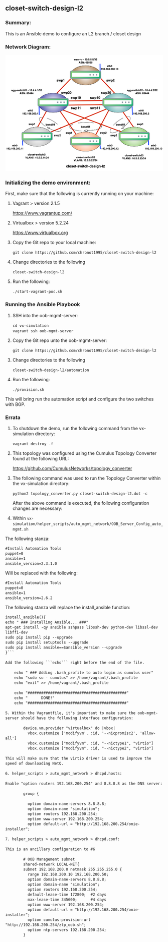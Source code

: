 ## closet-switch-design-l2

### Summary:

This is an Ansible demo to configure an L2 branch / closet design

### Network Diagram:

![Network Diagram](https://github.com/chronot1995/closet-switch-design-l2/blob/master/documentation/closet-switch-design-l2.png)

### Initializing the demo environment:

First, make sure that the following is currently running on your machine:

1. Vagrant > version 2.1.5

    https://www.vagrantup.com/

2. Virtualbox > version 5.2.24

    https://www.virtualbox.org

3. Copy the Git repo to your local machine:

    ```git clone https://github.com/chronot1995/closet-switch-design-l2```

4. Change directories to the following

    ```closet-switch-design-l2```

6. Run the following:

    ```./start-vagrant-poc.sh```

### Running the Ansible Playbook

1. SSH into the oob-mgmt-server:

    ```cd vx-simulation```   
    ```vagrant ssh oob-mgmt-server```

2. Copy the Git repo unto the oob-mgmt-server:

    ```git clone https://github.com/chronot1995/closet-switch-design-l2```

3. Change directories to the following

    ```closet-switch-design-l2/automation```

4. Run the following:

    ```./provision.sh```

This will bring run the automation script and configure the two switches with BGP.

### Errata

1. To shutdown the demo, run the following command from the vx-simulation directory:

    ```vagrant destroy -f```

2. This topology was configured using the Cumulus Topology Converter found at the following URL:

    https://github.com/CumulusNetworks/topology_converter

3. The following command was used to run the Topology Converter within the vx-simulation directory:

    ```python2 topology_converter.py closet-switch-design-l2.dot -c```

    After the above command is executed, the following configuration changes are necessary:

4. Within ```vx-simulation/helper_scripts/auto_mgmt_network/OOB_Server_Config_auto_mgmt.sh```

The following stanza:

    #Install Automation Tools
    puppet=0
    ansible=1
    ansible_version=2.3.1.0

Will be replaced with the following:

    #Install Automation Tools
    puppet=0
    ansible=1
    ansible_version=2.6.2

The following stanza will replace the install_ansible function:

```
install_ansible(){
echo " ### Installing Ansible... ###"
apt-get install -qy ansible sshpass libssh-dev python-dev libssl-dev libffi-dev
sudo pip install pip --upgrade
sudo pip install setuptools --upgrade
sudo pip install ansible==$ansible_version --upgrade
}```

Add the following ```echo``` right before the end of the file.

    echo " ### Adding .bash_profile to auto login as cumulus user"
    echo "sudo su - cumulus" >> /home/vagrant/.bash_profile
    echo "exit" >> /home/vagrant/.bash_profile

    echo "############################################"
    echo "      DONE!"
    echo "############################################"

5. Within the Vagrantfile, it's important to make sure the oob-mgmt-server should have the following interface configuration:

        device.vm.provider "virtualbox" do |vbox|
          vbox.customize ['modifyvm', :id, '--nicpromisc2', 'allow-all']
          vbox.customize ["modifyvm", :id, "--nictype1", "virtio"]
          vbox.customize ["modifyvm", :id, "--nictype2", "virtio"]

This will make sure that the virtio driver is used to improve the speed of downloading NetQ.

6. helper_scripts > auto_mgmt_network > dhcpd.hosts:

Enable "option routers 192.168.200.254" and 8.8.8.8 as the DNS server:

        group {

          option domain-name-servers 8.8.8.8;
          option domain-name "simulation";
          option routers 192.168.200.254;
          option www-server 192.168.200.254;
          option default-url = "http://192.168.200.254/onie-installer";

7. helper_scripts > auto_mgmt_network > dhcpd.conf:

This is an ancillary configuration to #6

        # OOB Management subnet
        shared-network LOCAL-NET{
        subnet 192.168.200.0 netmask 255.255.255.0 {
          range 192.168.200.10 192.168.200.50;
          option domain-name-servers 8.8.8.8;
          option domain-name "simulation";
          option routers 192.168.200.254;
          default-lease-time 172800;  #2 days
          max-lease-time 345600;      #4 days
          option www-server 192.168.200.254;
          option default-url = "http://192.168.200.254/onie-installer";
          option cumulus-provision-url "http://192.168.200.254/ztp_oob.sh";
          option ntp-servers 192.168.200.254;
        }
